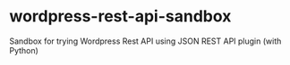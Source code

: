 wordpress-rest-api-sandbox
==========================

Sandbox for trying Wordpress Rest API using JSON REST API plugin (with Python)

